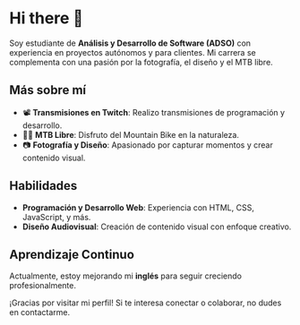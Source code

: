# Hi there 👋

Soy estudiante de **Análisis y Desarrollo de Software (ADSO)** con experiencia en proyectos autónomos y para clientes. Mi carrera se complementa con una pasión por la fotografía, el diseño y el MTB libre.

## Más sobre mí

- 📽 **Transmisiones en Twitch**: Realizo transmisiones de programación y desarrollo.
- 🚴‍♀️ **MTB Libre**: Disfruto del Mountain Bike en la naturaleza.
- 📷 **Fotografía y Diseño**: Apasionado por capturar momentos y crear contenido visual.

## Habilidades

- **Programación y Desarrollo Web**: Experiencia con HTML, CSS, JavaScript, y más.
- **Diseño Audiovisual**: Creación de contenido visual con enfoque creativo.

## Aprendizaje Continuo

Actualmente, estoy mejorando mi **inglés** para seguir creciendo profesionalmente.

¡Gracias por visitar mi perfil! Si te interesa conectar o colaborar, no dudes en contactarme.




<!--
**BrayanJse/BrayanJse** is a ✨ _special_ ✨ repository because its `README.md` (this file) appears on your GitHub profile.

Here are some ideas to get you started:

- 🔭 I’m currently working on ...
- 🌱 I’m currently learning ...
- 👯 I’m looking to collaborate on ...
- 🤔 I’m looking for help with ...
- 💬 Ask me about ...
- 📫 How to reach me: ...
- 😄 Pronouns: ...
- ⚡ Fun fact: ...
-->
